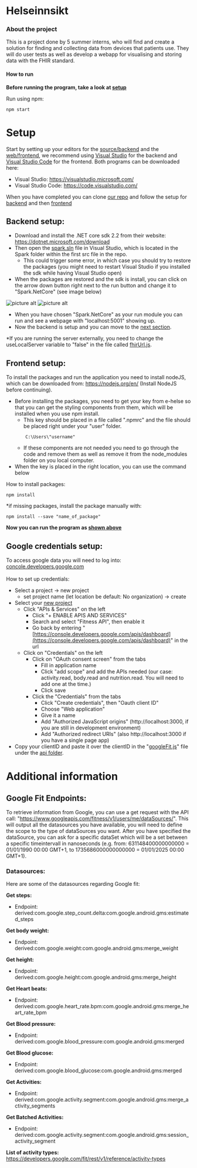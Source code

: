 # Helseinnsikt #

### About the project ###

This is a project done by 5 summer interns, who will find and create a solution for finding and collecting data from devices that patients use. They will do user tests as well as develop a webapp for visualising and storing data with the FHIR standard.

#### How to run ####

**Before running the program, take a look at [setup](https://github.com/helsenorgelab/pasientdata#setup)**

Run using npm:

```
npm start
```

# Setup #

Start by setting up your editors for the [source/backend](https://github.com/helsenorgelab/pasientdata/tree/master/src/Spark) and the [web/frontend](https://github.com/helsenorgelab/pasientdata/tree/master/WEB/src), we recommend using [Visual Studio](https://visualstudio.microsoft.com/) for the backend and [Visual Studio Code](https://code.visualstudio.com/) for the frontend.
Both programs can be downloaded here:

* Visual Studio: https://visualstudio.microsoft.com/
* Visual Studio Code: https://code.visualstudio.com/

When you have completed you can clone [our repo](https://github.com/helsenorgelab/pasientdata.git) and follow the setup for [backend](https://github.com/helsenorgelab/pasientdata#backend-setup) and then [frontend](https://github.com/helsenorgelab/pasientdata#frontend-setup)

## Backend setup: ##
<!-- ***The backend is now running on a server, but we also have a local version. If you want to run it locally, follow the steps below.*** -->

* Download and install the .NET core sdk 2.2 from their website: https://dotnet.microsoft.com/download
* Then open the [spark.sln](https://github.com/helsenorgelab/pasientdata/blob/master/src/Spark/Spark.sln) file in Visual Studio, which is located in the Spark folder within the first src file in the repo.
  * This could trigger some error, in which case you should try to restore the packages (you might need to restart Visual Studio if you installed the sdk while having Visual Studio open)
* When the packages are restored and the sdk is install, you can click on the arrow down button right next to the run button and change it to "Spark.NetCore" (see image below)

![picture alt](https://github.com/helsenorgelab/pasientdata/blob/master/Documentation%20images/runBefore.PNG "This is how it should look when you start")
![picture alt](https://github.com/helsenorgelab/pasientdata/blob/master/Documentation%20images/runAfter.PNG "This is how it should look after you have changed to Spark.NetCore")

* When you have chosen "Spark.NetCore" as your run module you can run and see a webpage with "localhost:5001" showing up.
* Now the backend is setup and you can move to the [next section](https://github.com/helsenorgelab/pasientdata#frontend-setup).

*If you are running the server externally, you need to change the useLocalServer variable to "false" in the file called [fhirUrl.js](https://github.com/helsenorgelab/pasientdata/blob/dev/WEB/src/fhirUrl.js).

## Frontend setup: ##

To install the packages and run the application you need to install nodeJS, which can be downloaded from: https://nodejs.org/en/ (Install NodeJS before continuing).

* Before installing the packages, you need to get your key from e-helse so that you can get the styling components from them, which will be installed when you use npm install.
  * This key should be placed in a file called ".npmrc" and the file should be placed right under your "user" folder.
  ```
      C:\Users\"username"
  ```
  * If these components are not needed you need to go through the code and remove them as well as remove it from the node_modules folder on you local computer.
* When the key is placed in the right location, you can use the command below

How to install packages:

```
npm install
```

*if missing packages, install the package manually with:

```
npm install --save "name_of_package"
```

**Now you can run the program as [shown above](https://github.com/helsenorgelab/pasientdata#how-to-run)**

## Google credentials setup: ##

To access google data you will need to log into: [concole.developers.google.com](https://console.developers.google.com/) <br/>
<br/>
How to set up credentials:

* Select a project -> new project
  * set project name (let location be default: No organization) -> create
* Select your [new project](https://console.developers.google.com/projectcreate?previousPage=%2Fapis%2Fdashboard%3Fproject%3Dehelse*247812&folder=&organizationId=0)
  * Click "APIs & Services" on the left
    * Click "+ ENABLE APIS AND SERVICES"
    * Search and select "Fitness API", then enable it
    * Go back by entering "[https://console.developers.google.com/apis/dashboard](https://console.developers.google.com/apis/dashboard)" in the url
  * Click on "Credentials" on the left
    * Click on "OAuth consent screen" from the tabs
      * Fill in application name
      * Click "add scope" and add the APIs needed (our case: activity.read, body.read and nutrition.read. You will need to add one at the time.)
      * Click save
    * Click the "Credentials" from the tabs
      * Click "Create credentials", then "Oauth client ID"
      * Choose "Web application"
      * Give it a name
      * Add "Authorized JavaScript origins" (http://localhost:3000, if you are still in development environment)
      * Add "Authorized redirect URIs" (also http://localhost:3000 if you have a single page app)
* Copy your clientID and paste it over the clientID in the "[googleFit.js](https://github.com/helsenorgelab/pasientdata/blob/master/WEB/src/api/googleFit.js)" file under the [api folder](https://github.com/helsenorgelab/pasientdata/tree/master/WEB/src/api).

# Additional information #

## Google Fit Endpoints: ##

To retrieve information from Google, you can use a get request with the API call: "https://www.googleapis.com/fitness/v1/users/me/dataSources/". This will output all the datasources you have available, you will need to define the scope to the type of dataSources you want. After you have specified the dataSource, you can ask for a specific dataSet which will be a set between a specific timeintervall in nanoseconds (e.g. from: 631148400000000000 = 01/01/1990 00:00 GMT+1, to 1735686000000000000 = 01/01/2025 00:00 GMT+1).

### Datasources: ###

Here are some of the datasources regarding Google fit:

**Get steps:**
* Endpoint: derived:com.google.step_count.delta:com.google.android.gms:estimated_steps

**Get body weight:**
* Endpoint: derived:com.google.weight:com.google.android.gms:merge_weight

**Get height:**
* Endpoint: derived:com.google.height:com.google.android.gms:merge_height

**Get Heart beats:**
* Endpoint: derived:com.google.heart_rate.bpm:com.google.android.gms:merge_heart_rate_bpm

**Get Blood pressure:**
* Endpoint: derived:com.google.blood_pressure:com.google.android.gms:merged

**Get Blood glucose:**
* Endpoint: derived:com.google.blood_glucose:com.google.android.gms:merged

**Get Activities:**
* Endpoint: derived:com.google.activity.segment:com.google.android.gms:merge_activity_segments

**Get Batched Activities:**
* Endpoint: derived:com.google.activity.segment:com.google.android.gms:session_activity_segment

**List of activity types:**
https://developers.google.com/fit/rest/v1/reference/activity-types
